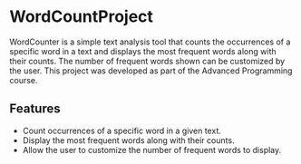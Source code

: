 # WordCountProject
WordCounter is a simple text analysis tool that counts the occurrences of a specific word in a text and displays the most frequent words along with their counts. The number of frequent words shown can be customized by the user. 
This project was developed as part of the Advanced Programming course.

## Features
- Count occurrences of a specific word in a given text.
- Display the most frequent words along with their counts.
- Allow the user to customize the number of frequent words to display.
